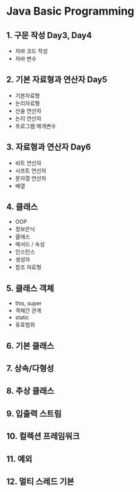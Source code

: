# Java Basic Programming

## 1. 구문 작성 Day3, Day4

 - 자바 코드 작성
 - 자바 변수

## 2. 기본 자료형과 연산자 Day5

 - 기본자료형
 - 논리자료형
 - 산술 연산자
 - 논리 연산자
 - 프로그램 매개변수

## 3. 자료형과 연산자 Day6

 - 비트 연산자
 - 시프트 연산자
 - 문자열 연산자
 - 배열

## 4. 클래스

 - OOP
 - 정보은닉
 - 클래스
 - 메서드 / 속성
 - 인스턴스
 - 생성자
 - 참조 자료형

## 5. 클래스 객체

  - this, super
  - 객체간 관계
  - static
  - 유효범위


## 6. 기본 클래스

## 7. 상속/다형성

## 8. 추상 클래스

## 9. 입출력 스트림

## 10. 컬렉션 프레임워크

## 11. 예외

## 12. 멀티 스레드 기본


